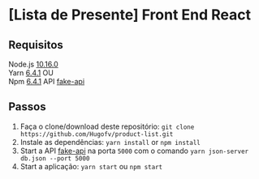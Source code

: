 # [Lista de Presente] Front End React

## Requisitos

Node.js [10.16.0](https://nodejs.org/dist/v10.16.0)\
Yarn [6.4.1](https://github.com/yarnpkg/yarn/releases/tag/v1.16.0) OU\
Npm [6.4.1](https://www.npmjs.com/package/npm/v/6.4.1)
API [fake-api](https://github.com/Hugofv/product-list/tree/master/fake-api)

## Passos

1. Faça o clone/download deste repositório: `git clone https://github.com/Hugofv/product-list.git`
2. Instale as dependências: `yarn install` or `npm install`
3. Start a API [fake-api](https://github.com/Hugofv/product-list/tree/master/fake-api) na porta `5000` com o comando `yarn json-server db.json --port 5000`
4. Start a aplicação: `yarn start` ou `npm start`
